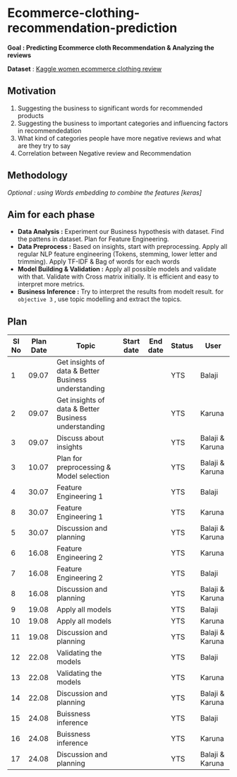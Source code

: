 # Ecommerce-clothing-recommendation-prediction

**Goal : Predicting Ecommerce cloth Recommendation & Analyzing the reviews**

**Dataset** : [Kaggle women ecommerce clothing review](https://www.kaggle.com/nicapotato/womens-ecommerce-clothing-reviews)

## Motivation

1. Suggesting the business to significant words for recommended products
2. Suggesting the business to important categories and influencing factors in recommendedation
3. What kind of categories people have more negative reviews and what are they try to say
4. Correlation between Negative review and Recommendation

## Methodology



*Optional : using Words embedding to combine the features [keras]*

## Aim for each phase

- **Data Analysis :** Experiment our Business hypothesis with dataset. Find the pattens in dataset. Plan for Feature Engineering.
- **Data Preprocess :** Based on insights, start with preprocessing. Apply all regular NLP feature engineering (Tokens, stemming, lower letter and trimming). Apply TF-IDF & Bag of words for each words
- **Model Building & Validation :** Apply all possible models and validate with that. Validate with Cross matrix initially. It is efficient and easy to interpret more metrics.
- **Business Inference :** Try to interpret the results from modelt result. for `objective 3` , use topic modelling and extract the topics.

## Plan

| SI No | Plan Date | Topic                                                | Start date | End date | Status | User            |
| ----- | --------- | ---------------------------------------------------- | ---------- | -------- | ------ | --------------- |
| 1     | 09.07     | Get insights of data & Better Business understanding |            |          | YTS    | Balaji          |
| 2     | 09.07     | Get insights of data & Better Business understanding |            |          | YTS    | Karuna          |
| 3     | 09.07     | Discuss about insights                               |            |          | YTS    | Balaji & Karuna |
| 3     | 10.07     | Plan for preprocessing & Model selection             |            |          | YTS    | Balaji & Karuna |
| 4     | 30.07     | Feature Engineering 1                                |            |          | YTS    | Balaji          |
| 8     | 30.07     | Feature Engineering 1                                |            |          | YTS    | Karuna          |
| 5     | 30.07     | Discussion and planning                              |            |          | YTS    | Balaji & Karuna |
| 6     | 16.08     | Feature Engineering 2                                |            |          | YTS    | Karuna          |
| 7     | 16.08     | Feature Engineering 2                                |            |          | YTS    | Balaji          |
| 8     | 16.08     | Discussion and planning                              |            |          | YTS    | Balaji & Karuna |
| 9     | 19.08     | Apply all models                                     |            |          | YTS    | Balaji          |
| 10    | 19.08     | Apply all models                                     |            |          | YTS    | Karuna          |
| 11    | 19.08     | Discussion and planning                              |            |          | YTS    | Balaji & Karuna |
| 12    | 22.08     | Validating the models                                |            |          | YTS    | Balaji          |
| 13    | 22.08     | Validating the models                                |            |          | YTS    | Karuna          |
| 14    | 22.08     | Discussion and planning                              |            |          | YTS    | Balaji & Karuna |
| 15    | 24.08     | Buissness  inference                                 |            |          | YTS    | Balaji          |
| 16    | 24.08     | Buissness  inference                                 |            |          | YTS    | Karuna          |
| 17    | 24.08     | Discussion and planning                              |            |          | YTS    | Balaji & Karuna |
